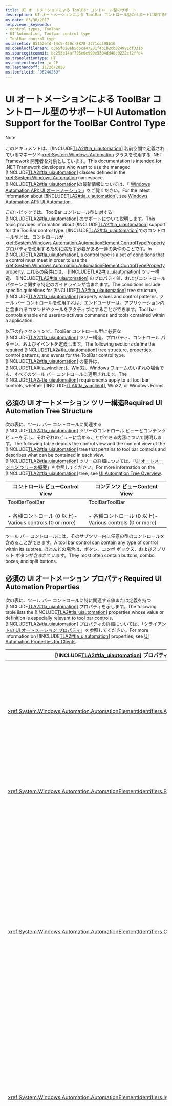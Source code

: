 ```yaml
---
title: UI オートメーションによる ToolBar コントロール型のサポート
description: UI オートメーションによる ToolBar コントロール型のサポートに関する情報を取得します。 必要なツリー構造、プロパティ、コントロール パターン、およびイベントについて説明します。
ms.date: 03/30/2017
helpviewer_keywords:
- control types, Toolbar
- UI Automation, Toolbar control type
- ToolBar control type
ms.assetid: 85152efd-f4c5-430c-8878-3371cc598616
ms.openlocfilehash: d365f020eb5dbca47231f4b1b2cb024991df331b
ms.sourcegitcommit: bc293b14af795e0e999e3304dd40c0222cf2ffe4
ms.translationtype: HT
ms.contentlocale: ja-JP
ms.lasthandoff: 11/26/2020
ms.locfileid: "96240239"
---
```

# <a name="ui-automation-support-for-the-toolbar-control-type"></a><span data-ttu-id="0d853-104">UI オートメーションによる ToolBar コントロール型のサポート</span><span class="sxs-lookup"><span data-stu-id="0d853-104">UI Automation Support for the ToolBar Control Type</span></span>

> [!NOTE]
> <span data-ttu-id="0d853-105">このドキュメントは、[!INCLUDE[TLA2#tla_uiautomation](../../../includes/tla2sharptla-uiautomation-md.md)] 名前空間で定義されているマネージド <xref:System.Windows.Automation> クラスを使用する .NET Framework 開発者を対象としています。</span><span class="sxs-lookup"><span data-stu-id="0d853-105">This documentation is intended for .NET Framework developers who want to use the managed [!INCLUDE[TLA2#tla_uiautomation](../../../includes/tla2sharptla-uiautomation-md.md)] classes defined in the <xref:System.Windows.Automation> namespace.</span></span> <span data-ttu-id="0d853-106">[!INCLUDE[TLA2#tla_uiautomation](../../../includes/tla2sharptla-uiautomation-md.md)]の最新情報については、「 [Windows Automation API: UI オートメーション](/windows/win32/winauto/entry-uiauto-win32)」をご覧ください。</span><span class="sxs-lookup"><span data-stu-id="0d853-106">For the latest information about [!INCLUDE[TLA2#tla_uiautomation](../../../includes/tla2sharptla-uiautomation-md.md)], see [Windows Automation API: UI Automation](/windows/win32/winauto/entry-uiauto-win32).</span></span>  
  
 <span data-ttu-id="0d853-107">このトピックでは、ToolBar コントロール型に対する [!INCLUDE[TLA2#tla_uiautomation](../../../includes/tla2sharptla-uiautomation-md.md)] のサポートについて説明します。</span><span class="sxs-lookup"><span data-stu-id="0d853-107">This topic provides information about [!INCLUDE[TLA2#tla_uiautomation](../../../includes/tla2sharptla-uiautomation-md.md)] support for the ToolBar control type.</span></span> <span data-ttu-id="0d853-108">[!INCLUDE[TLA2#tla_uiautomation](../../../includes/tla2sharptla-uiautomation-md.md)]でのコントロール型とは、コントロールが <xref:System.Windows.Automation.AutomationElement.ControlTypeProperty> プロパティを使用するために満たす必要がある一連の条件のことです。</span><span class="sxs-lookup"><span data-stu-id="0d853-108">In [!INCLUDE[TLA2#tla_uiautomation](../../../includes/tla2sharptla-uiautomation-md.md)], a control type is a set of conditions that a control must meet in order to use the <xref:System.Windows.Automation.AutomationElement.ControlTypeProperty> property.</span></span> <span data-ttu-id="0d853-109">これらの条件には、 [!INCLUDE[TLA2#tla_uiautomation](../../../includes/tla2sharptla-uiautomation-md.md)] ツリー構造、 [!INCLUDE[TLA2#tla_uiautomation](../../../includes/tla2sharptla-uiautomation-md.md)] のプロパティ値、およびコントロール パターンに関する特定のガイドラインが含まれます。</span><span class="sxs-lookup"><span data-stu-id="0d853-109">The conditions include specific guidelines for [!INCLUDE[TLA2#tla_uiautomation](../../../includes/tla2sharptla-uiautomation-md.md)] tree structure, [!INCLUDE[TLA2#tla_uiautomation](../../../includes/tla2sharptla-uiautomation-md.md)] property values and control patterns.</span></span> <span data-ttu-id="0d853-110">ツール バー コントロールを使用すれば、エンドユーザーは、アプリケーション内に含まれるコマンドやツールをアクティブにすることができます。</span><span class="sxs-lookup"><span data-stu-id="0d853-110">Tool bar controls enable end users to activate commands and tools contained within a application.</span></span>  
  
 <span data-ttu-id="0d853-111">以下の各セクションで、ToolBar コントロール型に必要な [!INCLUDE[TLA2#tla_uiautomation](../../../includes/tla2sharptla-uiautomation-md.md)] ツリー構造、プロパティ、コントロール パターン、およびイベントを定義します。</span><span class="sxs-lookup"><span data-stu-id="0d853-111">The following sections define the required [!INCLUDE[TLA2#tla_uiautomation](../../../includes/tla2sharptla-uiautomation-md.md)] tree structure, properties, control patterns, and events for the ToolBar control type.</span></span> <span data-ttu-id="0d853-112">[!INCLUDE[TLA2#tla_uiautomation](../../../includes/tla2sharptla-uiautomation-md.md)] の要件は、[!INCLUDE[TLA#tla_winclient](../../../includes/tlasharptla-winclient-md.md)]、Win32、Windows フォームのいずれの場合でも、すべてのツール バー コントロールに適用されます。</span><span class="sxs-lookup"><span data-stu-id="0d853-112">The [!INCLUDE[TLA2#tla_uiautomation](../../../includes/tla2sharptla-uiautomation-md.md)] requirements apply to all tool bar controls, whether [!INCLUDE[TLA#tla_winclient](../../../includes/tlasharptla-winclient-md.md)], Win32, or Windows Forms.</span></span>  
  
<a name="Required_UI_Automation_Tree_Structure"></a>

## <a name="required-ui-automation-tree-structure"></a><span data-ttu-id="0d853-113">必須の UI オートメーション ツリー構造</span><span class="sxs-lookup"><span data-stu-id="0d853-113">Required UI Automation Tree Structure</span></span>  

 <span data-ttu-id="0d853-114">次の表に、ツール バー コントロールに関連する [!INCLUDE[TLA2#tla_uiautomation](../../../includes/tla2sharptla-uiautomation-md.md)] ツリーのコントロール ビューとコンテンツ ビューを示し、それぞれのビューに含めることができる内容について説明します。</span><span class="sxs-lookup"><span data-stu-id="0d853-114">The following table depicts the control view and the content view of the [!INCLUDE[TLA2#tla_uiautomation](../../../includes/tla2sharptla-uiautomation-md.md)] tree that pertains to tool bar controls and describes what can be contained in each view.</span></span> <span data-ttu-id="0d853-115">[!INCLUDE[TLA2#tla_uiautomation](../../../includes/tla2sharptla-uiautomation-md.md)] ツリーの詳細については、「[UI オートメーション ツリーの概要](ui-automation-tree-overview.md)」を参照してください。</span><span class="sxs-lookup"><span data-stu-id="0d853-115">For more information on the [!INCLUDE[TLA2#tla_uiautomation](../../../includes/tla2sharptla-uiautomation-md.md)] tree, see [UI Automation Tree Overview](ui-automation-tree-overview.md).</span></span>  
  
|<span data-ttu-id="0d853-116">コントロール ビュー</span><span class="sxs-lookup"><span data-stu-id="0d853-116">Control View</span></span>|<span data-ttu-id="0d853-117">コンテンツ ビュー</span><span class="sxs-lookup"><span data-stu-id="0d853-117">Content View</span></span>|  
|------------------|------------------|  
|<span data-ttu-id="0d853-118">ToolBar</span><span class="sxs-lookup"><span data-stu-id="0d853-118">ToolBar</span></span><br /><br /> <span data-ttu-id="0d853-119">-   各種コントロール (0 以上)</span><span class="sxs-lookup"><span data-stu-id="0d853-119">-   Various controls (0 or more)</span></span>|<span data-ttu-id="0d853-120">ToolBar</span><span class="sxs-lookup"><span data-stu-id="0d853-120">ToolBar</span></span><br /><br /> <span data-ttu-id="0d853-121">-   各種コントロール (0 以上)</span><span class="sxs-lookup"><span data-stu-id="0d853-121">-   Various controls (0 or more)</span></span>|  
  
 <span data-ttu-id="0d853-122">ツール バー コントロールには、そのサブツリー内に任意の型のコントロールを含めることができます。</span><span class="sxs-lookup"><span data-stu-id="0d853-122">A tool bar control can contain any type of control within its subtree.</span></span> <span data-ttu-id="0d853-123">ほとんどの場合は、ボタン、コンボ ボックス、およびスプリット ボタンが含まれています。</span><span class="sxs-lookup"><span data-stu-id="0d853-123">They most often contain buttons, combo boxes, and split buttons.</span></span>  
  
<a name="Required_UI_Automation_Properties"></a>

## <a name="required-ui-automation-properties"></a><span data-ttu-id="0d853-124">必須の UI オートメーション プロパティ</span><span class="sxs-lookup"><span data-stu-id="0d853-124">Required UI Automation Properties</span></span>  

 <span data-ttu-id="0d853-125">次の表に、ツール バー コントロールに特に関連する値または定義を持つ [!INCLUDE[TLA2#tla_uiautomation](../../../includes/tla2sharptla-uiautomation-md.md)] プロパティを示します。</span><span class="sxs-lookup"><span data-stu-id="0d853-125">The following table lists the [!INCLUDE[TLA2#tla_uiautomation](../../../includes/tla2sharptla-uiautomation-md.md)] properties whose value or definition is especially relevant to tool bar controls.</span></span> <span data-ttu-id="0d853-126">[!INCLUDE[TLA2#tla_uiautomation](../../../includes/tla2sharptla-uiautomation-md.md)] プロパティの詳細については、「[クライアントの UI オートメーション プロパティ](ui-automation-properties-for-clients.md)」を参照してください。</span><span class="sxs-lookup"><span data-stu-id="0d853-126">For more information on [!INCLUDE[TLA2#tla_uiautomation](../../../includes/tla2sharptla-uiautomation-md.md)] properties, see [UI Automation Properties for Clients](ui-automation-properties-for-clients.md).</span></span>  
  
|[!INCLUDE[TLA2#tla_uiautomation](../../../includes/tla2sharptla-uiautomation-md.md)] <span data-ttu-id="0d853-127">プロパティ</span><span class="sxs-lookup"><span data-stu-id="0d853-127">Property</span></span>|<span data-ttu-id="0d853-128">[値]</span><span class="sxs-lookup"><span data-stu-id="0d853-128">Value</span></span>|<span data-ttu-id="0d853-129">Notes</span><span class="sxs-lookup"><span data-stu-id="0d853-129">Notes</span></span>|  
|------------------------------------------------------------------------------------|-----------|-----------|  
|<xref:System.Windows.Automation.AutomationElementIdentifiers.AutomationIdProperty>|<span data-ttu-id="0d853-130">「ノート」を参照してください。</span><span class="sxs-lookup"><span data-stu-id="0d853-130">See notes.</span></span>|<span data-ttu-id="0d853-131">このプロパティの値は、アプリケーション内のすべてのコントロールで一意である必要があります。</span><span class="sxs-lookup"><span data-stu-id="0d853-131">The value of this property needs to be unique across all controls in an application.</span></span>|  
|<xref:System.Windows.Automation.AutomationElementIdentifiers.BoundingRectangleProperty>|<span data-ttu-id="0d853-132">「ノート」を参照してください。</span><span class="sxs-lookup"><span data-stu-id="0d853-132">See notes.</span></span>|<span data-ttu-id="0d853-133">コントロール全体を格納する最も外側の四角形。</span><span class="sxs-lookup"><span data-stu-id="0d853-133">The outermost rectangle that contains the whole control.</span></span>|  
|<xref:System.Windows.Automation.AutomationElementIdentifiers.ClickablePointProperty>|<span data-ttu-id="0d853-134">「ノート」を参照してください。</span><span class="sxs-lookup"><span data-stu-id="0d853-134">See notes.</span></span>|<span data-ttu-id="0d853-135">四角形領域が存在する場合にサポートされます。</span><span class="sxs-lookup"><span data-stu-id="0d853-135">Supported if there is a bounding rectangle.</span></span> <span data-ttu-id="0d853-136">四角形領域内にクリック不可能な点が存在し、特別なヒット テストを実行する場合は、オーバーライドしてクリック可能な点を提供します。</span><span class="sxs-lookup"><span data-stu-id="0d853-136">If not every point within the bounding rectangle is clickable, and you perform specialized hit testing, then override and provide a clickable point.</span></span>|  
|<xref:System.Windows.Automation.AutomationElementIdentifiers.IsKeyboardFocusableProperty>|<span data-ttu-id="0d853-137">「ノート」を参照してください。</span><span class="sxs-lookup"><span data-stu-id="0d853-137">See notes.</span></span>|<span data-ttu-id="0d853-138">コントロールがキーボード フォーカスを受け取ることができる場合は、このプロパティをサポートする必要があります。</span><span class="sxs-lookup"><span data-stu-id="0d853-138">If the control can receive keyboard focus, it must support this property.</span></span>|  
|<xref:System.Windows.Automation.AutomationElementIdentifiers.NameProperty>|<span data-ttu-id="0d853-139">依存</span><span class="sxs-lookup"><span data-stu-id="0d853-139">Depends</span></span>|<span data-ttu-id="0d853-140">アプリケーション内で複数のツール バー コントロールが使用されている場合を除き、ツール バー コントロールに名前は必要ありません。</span><span class="sxs-lookup"><span data-stu-id="0d853-140">The tool bar control does not need a name unless more than one is used within an application.</span></span> <span data-ttu-id="0d853-141">複数のツール バー コントロールが存在する場合は、それぞれに特徴的な名前 (Formatting や Outlining など) を付ける必要があります。</span><span class="sxs-lookup"><span data-stu-id="0d853-141">If more than one is present, each must have a distinguishing name (for example, Formatting or Outlining).</span></span>|  
|<xref:System.Windows.Automation.AutomationElementIdentifiers.LabeledByProperty>|`Null`|<span data-ttu-id="0d853-142">ツール バー コントロールにラベルはありません。</span><span class="sxs-lookup"><span data-stu-id="0d853-142">Tool bar controls never have a label.</span></span>|  
|<xref:System.Windows.Automation.AutomationElementIdentifiers.ControlTypeProperty>|<span data-ttu-id="0d853-143">ToolBar</span><span class="sxs-lookup"><span data-stu-id="0d853-143">ToolBar</span></span>|<span data-ttu-id="0d853-144">この値は、すべての UI フレームワークで同じです。</span><span class="sxs-lookup"><span data-stu-id="0d853-144">This value is the same for all UI frameworks.</span></span>|  
|<xref:System.Windows.Automation.AutomationElementIdentifiers.LocalizedControlTypeProperty>|<span data-ttu-id="0d853-145">"tool bar"</span><span class="sxs-lookup"><span data-stu-id="0d853-145">"tool bar"</span></span>|<span data-ttu-id="0d853-146">ToolBar コントロール型に対応する、ローカライズされた文字列。</span><span class="sxs-lookup"><span data-stu-id="0d853-146">Localized string corresponding to the ToolBar control type.</span></span>|  
|<xref:System.Windows.Automation.AutomationElementIdentifiers.IsContentElementProperty>|<span data-ttu-id="0d853-147">○</span><span class="sxs-lookup"><span data-stu-id="0d853-147">True</span></span>|<span data-ttu-id="0d853-148">ツール バー コントロールは常にコンテンツです。</span><span class="sxs-lookup"><span data-stu-id="0d853-148">The tool bar control is always content.</span></span>|  
|<xref:System.Windows.Automation.AutomationElementIdentifiers.IsControlElementProperty>|<span data-ttu-id="0d853-149">○</span><span class="sxs-lookup"><span data-stu-id="0d853-149">True</span></span>|<span data-ttu-id="0d853-150">ツール バー コントロールは、常にコントロールである必要があります。</span><span class="sxs-lookup"><span data-stu-id="0d853-150">The tool bar control must always be a control.</span></span>|  
  
<a name="Required_UI_Automation_Control_Patterns"></a>

## <a name="required-ui-automation-control-patterns"></a><span data-ttu-id="0d853-151">必須の UI オートメーション コントロール パターン</span><span class="sxs-lookup"><span data-stu-id="0d853-151">Required UI Automation Control Patterns</span></span>  

 <span data-ttu-id="0d853-152">次の表に、ツール バー コントロールでサポートされなければならない [!INCLUDE[TLA2#tla_uiautomation](../../../includes/tla2sharptla-uiautomation-md.md)] コントロール パターンを示します。</span><span class="sxs-lookup"><span data-stu-id="0d853-152">The following table lists the [!INCLUDE[TLA2#tla_uiautomation](../../../includes/tla2sharptla-uiautomation-md.md)] control patterns required to be supported by tool bar controls.</span></span> <span data-ttu-id="0d853-153">コントロール パターンの詳細については、「 [UI Automation Control Patterns Overview](ui-automation-control-patterns-overview.md)」を参照してください。</span><span class="sxs-lookup"><span data-stu-id="0d853-153">For more information on control patterns, see [UI Automation Control Patterns Overview](ui-automation-control-patterns-overview.md).</span></span>  
  
|<span data-ttu-id="0d853-154">コントロール パターン</span><span class="sxs-lookup"><span data-stu-id="0d853-154">Control Pattern</span></span>|<span data-ttu-id="0d853-155">サポート</span><span class="sxs-lookup"><span data-stu-id="0d853-155">Support</span></span>|<span data-ttu-id="0d853-156">Notes</span><span class="sxs-lookup"><span data-stu-id="0d853-156">Notes</span></span>|  
|---------------------|-------------|-----------|  
|<xref:System.Windows.Automation.ExpandCollapsePattern>|<span data-ttu-id="0d853-157">依存</span><span class="sxs-lookup"><span data-stu-id="0d853-157">Depends</span></span>|<span data-ttu-id="0d853-158">ツール バーを展開または折りたたむことでさらに多くの項目を表示可能な場合は、このパターンをサポートする必要があります。</span><span class="sxs-lookup"><span data-stu-id="0d853-158">If the tool bar can be expanded and collapsed to show more items, then it must support this pattern.</span></span>|  
|<xref:System.Windows.Automation.DockPattern>|<span data-ttu-id="0d853-159">依存</span><span class="sxs-lookup"><span data-stu-id="0d853-159">Depends</span></span>|<span data-ttu-id="0d853-160">ツール バーを画面のさまざまな部分にドッキング可能な場合は、このパターンをサポートする必要があります。</span><span class="sxs-lookup"><span data-stu-id="0d853-160">If the tool bar can be docked to different parts of the screen, then it must support this pattern.</span></span>|  
|<xref:System.Windows.Automation.TransformPattern>|<span data-ttu-id="0d853-161">依存</span><span class="sxs-lookup"><span data-stu-id="0d853-161">Depends</span></span>|<span data-ttu-id="0d853-162">ツール バーをサイズ変更、回転、または移動可能な場合は、このパターンをサポートする必要があります。</span><span class="sxs-lookup"><span data-stu-id="0d853-162">If the tool bar can be resized, rotated, or moved, it must support this pattern.</span></span>|  
  
<a name="Required_UI_Automation_Events"></a>

## <a name="required-ui-automation-events"></a><span data-ttu-id="0d853-163">必須の UI オートメーション イベント</span><span class="sxs-lookup"><span data-stu-id="0d853-163">Required UI Automation Events</span></span>  

 <span data-ttu-id="0d853-164">次の表に、すべてのツール バー コントロールでサポートされなければならない [!INCLUDE[TLA2#tla_uiautomation](../../../includes/tla2sharptla-uiautomation-md.md)] イベントを示します。</span><span class="sxs-lookup"><span data-stu-id="0d853-164">The following table lists the [!INCLUDE[TLA2#tla_uiautomation](../../../includes/tla2sharptla-uiautomation-md.md)] events required to be supported by all tool bar controls.</span></span> <span data-ttu-id="0d853-165">イベントの詳細については、「 [UI Automation Events Overview](ui-automation-events-overview.md)」を参照してください。</span><span class="sxs-lookup"><span data-stu-id="0d853-165">For more information on events, see [UI Automation Events Overview](ui-automation-events-overview.md).</span></span>  
  
|[!INCLUDE[TLA2#tla_uiautomation](../../../includes/tla2sharptla-uiautomation-md.md)] <span data-ttu-id="0d853-166">イベント</span><span class="sxs-lookup"><span data-stu-id="0d853-166">Event</span></span>|<span data-ttu-id="0d853-167">サポート</span><span class="sxs-lookup"><span data-stu-id="0d853-167">Support</span></span>|<span data-ttu-id="0d853-168">Notes</span><span class="sxs-lookup"><span data-stu-id="0d853-168">Notes</span></span>|  
|---------------------------------------------------------------------------------|-------------|-----------|  
|<span data-ttu-id="0d853-169"><xref:System.Windows.Automation.AutomationElementIdentifiers.BoundingRectangleProperty> プロパティ変更イベント。</span><span class="sxs-lookup"><span data-stu-id="0d853-169"><xref:System.Windows.Automation.AutomationElementIdentifiers.BoundingRectangleProperty> property-changed event.</span></span>|<span data-ttu-id="0d853-170">必須</span><span class="sxs-lookup"><span data-stu-id="0d853-170">Required</span></span>|<span data-ttu-id="0d853-171">なし</span><span class="sxs-lookup"><span data-stu-id="0d853-171">None</span></span>|  
|<span data-ttu-id="0d853-172"><xref:System.Windows.Automation.AutomationElementIdentifiers.IsOffscreenProperty> プロパティ変更イベント。</span><span class="sxs-lookup"><span data-stu-id="0d853-172"><xref:System.Windows.Automation.AutomationElementIdentifiers.IsOffscreenProperty> property-changed event.</span></span>|<span data-ttu-id="0d853-173">必須</span><span class="sxs-lookup"><span data-stu-id="0d853-173">Required</span></span>|<span data-ttu-id="0d853-174">なし</span><span class="sxs-lookup"><span data-stu-id="0d853-174">None</span></span>|  
|<span data-ttu-id="0d853-175"><xref:System.Windows.Automation.AutomationElementIdentifiers.IsEnabledProperty> プロパティ変更イベント。</span><span class="sxs-lookup"><span data-stu-id="0d853-175"><xref:System.Windows.Automation.AutomationElementIdentifiers.IsEnabledProperty> property-changed event.</span></span>|<span data-ttu-id="0d853-176">必須</span><span class="sxs-lookup"><span data-stu-id="0d853-176">Required</span></span>|<span data-ttu-id="0d853-177">なし</span><span class="sxs-lookup"><span data-stu-id="0d853-177">None</span></span>|  
|<span data-ttu-id="0d853-178"><xref:System.Windows.Automation.ExpandCollapsePatternIdentifiers.ExpandCollapseStateProperty> プロパティ変更イベント。</span><span class="sxs-lookup"><span data-stu-id="0d853-178"><xref:System.Windows.Automation.ExpandCollapsePatternIdentifiers.ExpandCollapseStateProperty> property-changed event.</span></span>|<span data-ttu-id="0d853-179">依存</span><span class="sxs-lookup"><span data-stu-id="0d853-179">Depends</span></span>|<span data-ttu-id="0d853-180">なし</span><span class="sxs-lookup"><span data-stu-id="0d853-180">None</span></span>|  
|<xref:System.Windows.Automation.AutomationElementIdentifiers.AutomationFocusChangedEvent>|<span data-ttu-id="0d853-181">必須</span><span class="sxs-lookup"><span data-stu-id="0d853-181">Required</span></span>|<span data-ttu-id="0d853-182">なし</span><span class="sxs-lookup"><span data-stu-id="0d853-182">None</span></span>|  
|<xref:System.Windows.Automation.AutomationElementIdentifiers.StructureChangedEvent>|<span data-ttu-id="0d853-183">必須</span><span class="sxs-lookup"><span data-stu-id="0d853-183">Required</span></span>|<span data-ttu-id="0d853-184">なし</span><span class="sxs-lookup"><span data-stu-id="0d853-184">None</span></span>|  
  
## <a name="see-also"></a><span data-ttu-id="0d853-185">関連項目</span><span class="sxs-lookup"><span data-stu-id="0d853-185">See also</span></span>

- <xref:System.Windows.Automation.ControlType.ToolBar>
- [<span data-ttu-id="0d853-186">UI オートメーション コントロール型の概要</span><span class="sxs-lookup"><span data-stu-id="0d853-186">UI Automation Control Types Overview</span></span>](ui-automation-control-types-overview.md)
- [<span data-ttu-id="0d853-187">UI オートメーションの概要</span><span class="sxs-lookup"><span data-stu-id="0d853-187">UI Automation Overview</span></span>](ui-automation-overview.md)
